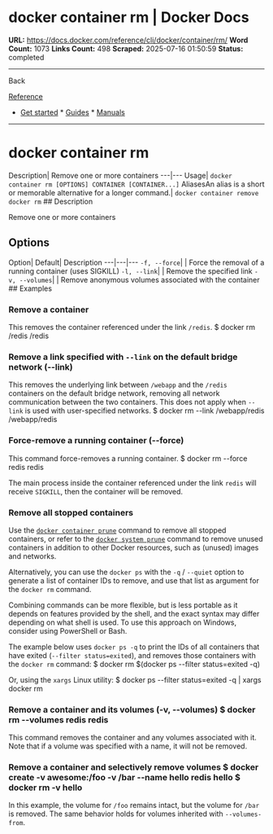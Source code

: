 # docker container rm | Docker Docs

**URL:** https://docs.docker.com/reference/cli/docker/container/rm/
**Word Count:** 1073
**Links Count:** 498
**Scraped:** 2025-07-16 01:50:59
**Status:** completed

---

Back

[Reference](https://docs.docker.com/reference/)

  * [Get started](https://docs.docker.com/get-started/)   * [Guides](https://docs.docker.com/guides/)   * [Manuals](https://docs.docker.com/manuals/)

* * *

# docker container rm

Description| Remove one or more containers   ---|---   Usage| `docker container rm [OPTIONS] CONTAINER [CONTAINER...]`   AliasesAn alias is a short or memorable alternative for a longer command.| `docker container remove` `docker rm`      ## Description

Remove one or more containers

## Options

Option| Default| Description   ---|---|---   `-f, --force`| | Force the removal of a running container \(uses SIGKILL\)   `-l, --link`| | Remove the specified link   `-v, --volumes`| | Remove anonymous volumes associated with the container      ## Examples

### Remove a container

This removes the container referenced under the link `/redis`.               $ docker rm /redis          /redis     

### Remove a link specified with `--link` on the default bridge network \(--link\)

This removes the underlying link between `/webapp` and the `/redis` containers on the default bridge network, removing all network communication between the two containers. This does not apply when `--link` is used with user-specified networks.               $ docker rm --link /webapp/redis          /webapp/redis     

### Force-remove a running container \(--force\)

This command force-removes a running container.               $ docker rm --force redis          redis     

The main process inside the container referenced under the link `redis` will receive `SIGKILL`, then the container will be removed.

### Remove all stopped containers

Use the [`docker container prune`](https://docs.docker.com/reference/cli/docker/container/prune/) command to remove all stopped containers, or refer to the [`docker system prune`](https://docs.docker.com/reference/cli/docker/system/prune/) command to remove unused containers in addition to other Docker resources, such as \(unused\) images and networks.

Alternatively, you can use the `docker ps` with the `-q` / `--quiet` option to generate a list of container IDs to remove, and use that list as argument for the `docker rm` command.

Combining commands can be more flexible, but is less portable as it depends on features provided by the shell, and the exact syntax may differ depending on what shell is used. To use this approach on Windows, consider using PowerShell or Bash.

The example below uses `docker ps -q` to print the IDs of all containers that have exited \(`--filter status=exited`\), and removes those containers with the `docker rm` command:               $ docker rm $(docker ps --filter status=exited -q)     

Or, using the `xargs` Linux utility:               $ docker ps --filter status=exited -q | xargs docker rm     

### Remove a container and its volumes \(-v, --volumes\)               $ docker rm --volumes redis     redis     

This command removes the container and any volumes associated with it. Note that if a volume was specified with a name, it will not be removed.

### Remove a container and selectively remove volumes               $ docker create -v awesome:/foo -v /bar --name hello redis     hello          $ docker rm -v hello     

In this example, the volume for `/foo` remains intact, but the volume for `/bar` is removed. The same behavior holds for volumes inherited with `--volumes-from`.